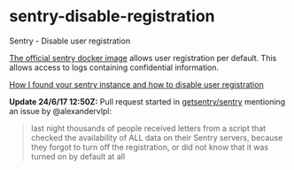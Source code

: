 # sentry-disable-registration
Sentry - Disable user registration

[The official sentry docker image](https://hub.docker.com/_/sentry/) allows user registration per default. 
This allows access to logs containing confidential information.


[How I found your sentry instance and how to disable user registration](https://julian-uphoff.de/2017/06/24/how-i-found-your-sentry-instance-and-how-to-disable-user-registration/)


**Update 24/6/17 12:50Z:** Pull request started in [getsentry/sentry](https://github.com/getsentry/sentry/pull/5328#issuecomment-310836076) mentioning an issue by @alexandervlpl:

 > last night thousands of people received letters from a script that checked the availability of ALL data on their Sentry servers, because they forgot to turn off the registration, or did not know that it was turned on by default at all

